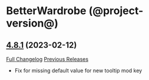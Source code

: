# BetterWardrobe (@project-version@)

## [4.8.1](https://github.com/SLOKnightfall/BetterWardrobe/tree/4.8.1) (2023-02-12)
[Full Changelog](https://github.com/SLOKnightfall/BetterWardrobe/compare/4.8...4.8.1) [Previous Releases](https://github.com/SLOKnightfall/BetterWardrobe/releases)

- Fix for missing default value for new tooltip mod key  
